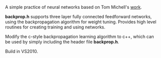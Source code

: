 A simple practice of neural networks based on Tom Michell's [work](http://www.cs.cmu.edu/~tom/faces.html).

**backprop.h** supports three layer fully connected feedforward networks, using the backpropagation algorithm for weight tuning. Provides high level routines for creating training and using networks.

Modify the c-style backpropagation learning algorithm to c++, which can be used by simply including the header file **backprop.h**. 


Build in VS2010.